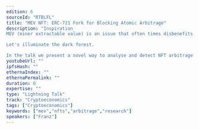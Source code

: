 ```yaml
---
edition: 6
sourceId: "RTBLFL"
title: "MEV NFT: ERC-721 Fork for Blocking Atomic Arbitrage"
description: "Inspiration
MEV (miner extractable value) is an issue that often times disbenefits the smaller consumers or traders. While traditional MEV research is mostly focussed on sandwich trades, we focus on one specific type of extractable value: MEV NFT!

Let's illuminate the dark forest.

In the talk we present a novel way to analyse and detect NFT arbitrage for more transparency. With that research we design a ERC-721 token that blocks malicious bots and could benefit consumers."
youtubeUrl: ""
ipfsHash: ""
ethernaIndex: ""
ethernaPermalink: ""
duration: 0
expertise: ""
type: "Lightning Talk"
track: "Cryptoeconomics"
tags: ["Cryptoeconomics"]
keywords: ["mev","nfts","arbitrage","research"]
speakers: ["Franz"]
---
```

